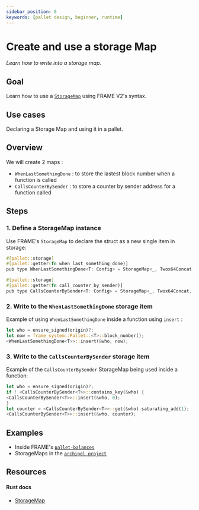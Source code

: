 ```yaml
---
sidebar_position: 8
keywords: [pallet design, beginner, runtime]
---
```


# Create and use a storage Map

_Learn how to write into a storage map._

## Goal

Learn how to use a [`StorageMap`][storagemap-rustdocs] using FRAME V2's syntax.

## Use cases

Declaring a Storage Map and using it in a pallet.

## Overview

We will create 2 maps :

- `WhenLastSomethingDone` : to store the lastest block number when a function is called
- `CallsCounterBySender` : to store a counter by sender address for a function called

## Steps

### 1. Define a StorageMap instance

Use FRAME's `StorageMap` to declare the struct as a new single item in storage:

```rust
#[pallet::storage]
#[pallet::getter(fn when_last_something_done)]
pub type WhenLastSomethingDone<T: Config> = StorageMap<_, Twox64Concat, T::AccountId, T::BlockNumber, ValueQuery>;

#[pallet::storage]
#[pallet::getter(fn call_counter_by_sender)]
pub type CallsCounterBySender<T: Config> = StorageMap<_, Twox64Concat, T::AccountId, u32, ValueQuery>;

```

### 2. Write to the `WhenLastSomethingDone` storage item

Example of using `WhenLastSomethingDone` inside a function using `insert` :

```rust
let who = ensure_signed(origin)?;
let now = frame_system::Pallet::<T>::block_number();
<WhenLastSomethingDone<T>>::insert(&who, now);
```

### 3. Write to the `CallsCounterBySender` storage item

Example of the `CallsCounterBySender` StorageMap being used inside a function:

```rust
let who = ensure_signed(origin)?;
if ! <CallsCounterBySender<T>>::contains_key(&who) {
<CallsCounterBySender<T>>::insert(&who, 0);
}
let counter = <CallsCounterBySender<T>>::get(&who).saturating_add(1);
<CallsCounterBySender<T>>::insert(&who, counter);

```

## Examples

- Inside FRAME's [`pallet-balances`](https://github.com/paritytech/substrate/blob/37d4bce3f478cab6903401a9089449a27eb24a38/frame/balances/src/lib.rs#L485-L497)
- StorageMaps in the [`archipel project`](https://github.com/luguslabs/archipel/blob/upgrade-substrate-3.0.0/chain/pallets/archipel/src/lib.rs#L39-L75)

## Resources

#### Rust docs
- [StorageMap][storagemap-rustdocs]

[storagemap-rustdocs]: https://crates.parity.io/frame_support/storage/trait.StorageMap.html
